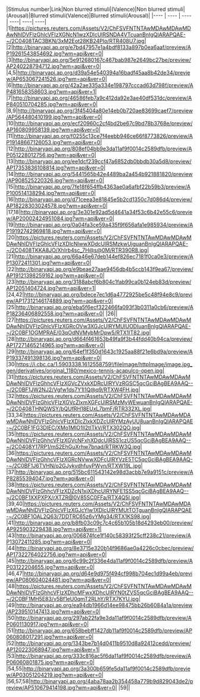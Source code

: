 
|Stimulus number|Link|Non blurred stimuli|(Valence)|Non blurred stimuli|(Arousal)|Blurred stimuli(Valence)|Blurred stimuli(Arousal)|
|---- | ---- | ---- | ----| ----| ----| 
|1|https://pictures.reuters.com/Assets/V2/ChFSVFNTNTAwMDAwMDAwMDAwNhIDVFIzGhlcVFIzXGNcN1wzXDlcUlRSNDA4VTcuanBnIgQIARAPQAE-~/2C0408TAC3BKN/3xM2Eot28KB24PIo/RTR408U7.jpg|
|2|http://binaryapi.ap.org/e7bd47957e1a4bdf8133a897b0ea6aaf/preview/AP19261543854692.jpg?wm=api&ver=0|
|3|http://binaryapi.ap.org/5e912680167c467bab987e2649bc27be/preview/AP240228794712.jpg?wm=api&ver=0|
|4,5|http://binaryapi.ap.org/d39a54e540394a16badf45aa8b42de34/preview/AP653067241526.jpg?wm=api&ver=0|
|6|http://binaryapi.ap.org/42a2ae335a334e198797cccad63d798f/preview/AP481658358603.jpg?wm=api&ver=1|
|7|http://binaryapi.ap.org/46586feb7a9c412da92e3ae40df531dc/preview/AP840510704285.jpg?wm=api&ver=0|
|8,9|http://binaryapi.ap.org/3f45404a80e14eb0b720ae83699caef7/preview/AP564480410199.jpg?wm=api&ver=0|
|10|http://binaryapi.ap.org/ecf20960c2cf4bd2be67c9bd78b3768e/preview/AP160809958139.jpg?wm=api&ver=0|
|11|http://binaryapi.ap.org/f0255c13ce7f4eebb946ce66f8773826/preview/AP19148667126053.jpg?wm=api&ver=0|
|12|http://binaryapi.ap.org/808ef04bb9e3da11af9f0014c2589dfb/preview/AP051228012756.jpg?wm=api&ver=0|
|13|http://binaryapi.ap.org/ee1dcf239ccf47a6852db0bbdb30a5d8/preview/AP17353836108814.jpg?wm=api&ver=0|
|14|http://binaryapi.ap.org/5441565b42e4489ba2a454b921881820/preview/AP908525220326.jpg?wm=api&ver=0|
|15|http://binaryapi.ap.org/7fe18f654ffb4363ae0a6afbf22b59b3/preview/AP100514138294.jpg?wm=api&ver=0|
|16|http://binaryapi.ap.org/d71ceea3e81845e5b2cd1350c7d086d4/preview/AP18228303024578.jpg?wm=api&ver=0|
|17,18|http://binaryapi.ap.org/3e301e92ad5d4641a34f53c6b42e55c6/preview/AP20002424951084.jpg?wm=api&ver=0|
|19|http://binaryapi.ap.org/0a04fa3ce59a435f9f656afa1e985934/preview/AP19192742969818.jpg?wm=api&ver=0|
|20|https://pictures.reuters.com/Assets/V2/ChFSVFNTNTAwMDAwMDAwMDAwNhIDVFIzGhlcVFIzXDlcNlwwXDdcUlRSMzkwUjguanBnIgQIARAPQAE-~/2C0408TKKA8JO/XhIrb4sc_7H@s@0M/RTR390R8.jpg|
|21|http://binaryapi.ap.org/66a46e67deb144ef826ec7181f0ca0e3/preview/AP13072411301.jpg?wm=api&ver=0|
|22|http://binaryapi.ap.org/e9beae27aae9456db4b5ccb143f9ea67/preview/AP19121398259162.jpg?wm=api&ver=0|
|23|http://binaryapi.ap.org/3188abcf6b804c1fab99ca0b124eb83d/preview/AP12051404724.jpg?wm=api&ver=1|
|24,42|http://binaryapi.ap.org/bdece7ec1d6a4772925be5c48f94e8c9/preview/AP17312146174889.jpg?wm=api&ver=0|
|25|http://binaryapi.ap.org/eba5f6ecf322466fa093f3b0311a0cb6/preview/AP18236406892558.jpg?wm=api&ver=0|
|26||
|27|https://pictures.reuters.com/Assets/V2/ChFSVFNTNTAwMDAwMDAwMDAwNhIDVFIzGhlcVFIzXGRcOVw3XGJcUlRYMUlUODIuanBnIgQIARAPQAE-~/2C0BF1OGMPRAE/03qOdNVMybMrDpw5/RTX1IT82.jpg|
|28|http://binaryapi.ap.org/d664f461653b49fa9f3b44fdd40b94ca/preview/AP17271465214965.jpg?wm=api&ver=0|
|29|http://binaryapi.ap.org/64ef1f350d1643c1925aa88f21e6bd9a/preview/AP19337491398136.jpg?wm=api&ver=0|
|30|https://i.cbc.ca/1.5903338.1612558759!/fileImage/httpImage/image.jpg_gen/derivatives/original_1180/mexico-tennis-acapulco-open.jpg|
|31|https://pictures.reuters.com/Assets/V2/ChFSVFNTNTAwMDAwMDAwMDAwNhIDVFIzGhhcVFIzXGVcZVxkXDRcUlRYVzRGSC5qcGciBAgBEA9AAQ--~/2C0BF1JW2NJ2/Vgfw1ds7Y1l1Q@q9/RTXW4FH.jpg|
|32|https://pictures.reuters.com/Assets/V2/ChFSVFNTNTAwMDAwMDAwMDAwNhIDVFIzGhlcVFIzXGVcZlxmXGFcUlRSMzMyWEwuanBnIgQIARAPQAE-~/2C0408THNQWSY/bQUfRH18EUxL7bmF/RTR332XL.jpg|
|33,34|https://pictures.reuters.com/Assets/V2/ChFSVFNTNTAwMDAwMDAwMDAwNhIDVFIzGhlcVFIzXDlcZlxkXDZcUlRYMzAyUU8uanBnIgQIARAPQAE-~/2C0BF1FG3DIEC/XMo1MIO1ll2tITkV/RTX302QO.jpg|
|35|https://pictures.reuters.com/Assets/V2/ChFSVFNTNTAwMDAwMDAwMDAwNhIDVFIzGhhcVFIzXGVcNFxhXDdcUlRSS1czUS5qcGciBAgBEA9AAQ--~/2C0408Y17RP1/mS2EhGuXrhw7bnad/RTRKW3Q.jpg|
|36|https://pictures.reuters.com/Assets/V2/ChFSVFNTNTAwMDAwMDAwMDAwNhIDVFIzGhhcVFIzXGRcNVwwXDFcUlRYVzE5TC5qcGciBAgBEA9AAQ--~/2C0BF1J6TVHN/o2GJykydhfuyPWyn/RTXW19L.jpg|
|37|http://binaryapi.ap.org/515bc611543142e98d3acbb7e9a9151c/preview/AP82855394047.jpg?wm=api&ver=0|
|38|https://pictures.reuters.com/Assets/V2/ChFSVFNTNTAwMDAwMDAwMDAwNhIDVFIzGhhcVFIzXDZcN1xjXDhcUlRYNFE1SS5qcGciBAgBEA9AAQ--~/2C0BF1XXPXPX/rXTZR@0V85SC0FFa/RTX4Q5I.jpg|
|39,40|https://pictures.reuters.com/Assets/V2/ChFSVFNTNTAwMDAwMDAwMDAwNhIDVFIzGhlcVFIzXGJcYlw1XDlcUlRYMUtTOTguanBnIgQIARAPQAE-~/2C0BF1OAL2Q63/7DDTRC65z6vYMg34/RTX1KS98.jpg|
|41|http://binaryapi.ap.org/b8fb03c09c7c4c65b105b18d4293eb00/preview/AP925903229438.jpg?wm=api&ver=1|
|43|http://binaryapi.ap.org/006874fce1f140c58393f25cff238c21/preview/AP13072411285.jpg?wm=api&ver=0|
|44|http://binaryapi.ap.org/8e3715e320b14f9686ae0a4226c0cbec/preview/AP17322764022756.jpg?wm=api&ver=0|
|45|http://binaryapi.ap.org/6c99c2f336e4da11af9f0014c2589dfb/preview/AP03122204655.jpg?wm=api&ver=0|
|46,47|http://binaryapi.ap.org/d64e9d975f494cf998b704ec1d99a4eb/preview/AP080604024481.jpg?wm=api&ver=0|
|48|https://pictures.reuters.com/Assets/V2/ChFSVFNTNTAwMDAwMDAwMDAwNhIDVFIzGhhcVFIzXDhcMFwxXDhcUlRYN0tZVS5qcGciBAgBEA9AAQ--~/2C0BF1MH5E83/v5Bf1eU0qmT2RLhY/RTX7KYU.jpg|
|49|http://binaryapi.ap.org/ea94db1966d14ee98475bb26b6084a1a/preview/AP239510147413.jpg?wm=api&ver=0|
|50|http://binaryapi.ap.org/297ab22fa9e3da11af9f0014c2589dfb/preview/AP0601130917.jpg?wm=api&ver=0|
|51|http://binaryapi.ap.org/658bebff1427db11af9f0014c2589dfb/preview/AP060808017291.jpg?wm=api&ver=0|
|52|http://binaryapi.ap.org/1343be7b14d0411b9510d8a92412cedd/preview/AP120223068947.jpg?wm=api&ver=1|
|53|http://binaryapi.ap.org/333c816ac5f6da11af9f0014c2589dfb/preview/AP06060801875.jpg?wm=api&ver=0|
|54,55|http://binaryapi.ap.org/3a300b659fe5da11af9f0014c2589dfb/preview/AP03051204219.jpg?wm=api&ver=0|
|56,57,58|http://binaryapi.ap.org/4aba78aa2b354458a779b9d829043de2/preview/AP510679414198.jpg?wm=api&ver=0|
|59||

